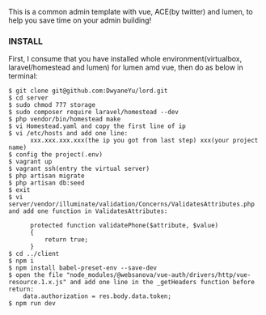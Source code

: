 This is a common admin template with vue, ACE(by twitter) and lumen, to help you save time on your admin building!
### INSTALL
First, I consume that you have installed whole environment(virtualbox, laravel/homestead and lumen) for lumen amd vue, then do as below in terminal:

    $ git clone git@github.com:DwyaneYu/lord.git
    $ cd server
    $ sudo chmod 777 storage
    $ sudo composer require laravel/homestead --dev
    $ php vendor/bin/homestead make
    $ vi Homestead.yaml and copy the first line of ip
    $ vi /etc/hosts and add one line:
          xxx.xxx.xxx.xxx(the ip you got from last step) xxx(your project name)  
    $ config the project(.env)   
    $ vagrant up
    $ vagrant ssh(entry the virtual server)
    $ php artisan migrate
    $ php artisan db:seed
    $ exit
    $ vi server/vendor/illuminate/validation/Concerns/ValidatesAttributes.php and add one function in ValidatesAttributes:

          protected function validatePhone($attribute, $value)
          {
              return true;
          }
    $ cd ../client
    $ npm i
    $ npm install babel-preset-env --save-dev
    $ open the file "node_modules/@websanova/vue-auth/drivers/http/vue-resource.1.x.js" and add one line in the _getHeaders function before return:
        data.authorization = res.body.data.token;  
    $ npm run dev
